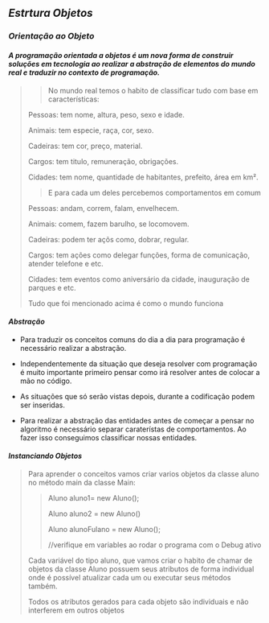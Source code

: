 ## _Estrtura Objetos_ 

### _Orientação ao Objeto_

#### _A programação orientada a objetos é um nova forma de construir soluções em tecnologia ao realizar a abstração de elementos do mundo real e traduzir no contexto de programação._
>
>
>> No mundo real temos o habito de classificar tudo com base em características:
>
> Pessoas: tem nome, altura, peso, sexo e idade.
>
> Animais: tem especie, raça, cor, sexo.
>
> Cadeiras: tem cor, preço, material.
>
> Cargos: tem titulo, remuneração, obrigações.
>
> Cidades: tem nome, quantidade de habitantes, prefeito, área em km².
>
>> E para cada um deles percebemos comportamentos em comum
>
> Pessoas: andam, correm, falam, envelhecem.
>
> Animais: comem, fazem barulho, se locomovem.
>
> Cadeiras: podem ter açõs como, dobrar, regular.
>
> Cargos: tem ações como delegar funções, forma de comunicação, atender telefone e etc.
>
> Cidades: tem eventos como aniversário da cidade, inauguração de parques e etc.
>
> Tudo que foi mencionado acima é como o mundo funciona


#### _Abstração_

- Para traduzir os conceitos comuns do dia a dia para programação é necessário realizar a abstração.

- Independentemente da situação que deseja resolver com programação é muito importante primeiro pensar como irá resolver antes de colocar a mão no código.

- As situações que só serão vistas depois, durante a codificação podem ser inseridas.

- Para realizar a abstração das entidades antes de começar a pensar no algoritmo é necessário separar caraterístas de comportamentos. Ao fazer isso conseguimos classificar nossas entidades.

#### _Instanciando Objetos_

> Para aprender o conceitos vamos criar varios objetos da classe aluno no método main da classe Main:
>
>> Aluno aluno1= new Aluno();
>>
>> Aluno aluno2 = new Aluno()
>>
>> Aluno alunoFulano = new Aluno();
>>
>> //verifique em variables ao rodar o programa com o Debug ativo
>
>Cada variável do tipo aluno, que vamos criar o habito de chamar de objetos da classe Aluno possuem seus atributos de forma individual onde é possível atualizar cada um ou executar seus métodos também.
>
>Todos os atributos gerados para cada objeto são individuais e não interferem em outros objetos

